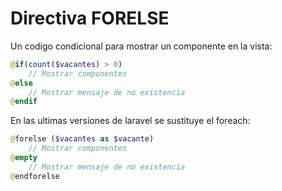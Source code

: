 # Directiva FORELSE

Un codigo condicional para mostrar un componente en la vista:

```php
@if(count($vacantes) > 0)
    // Mostrar componentes
@else
    // Mostrar mensaje de no existencia
@endif
```

En las ultimas versiones de laravel se sustituye el foreach:

```php
@forelse ($vacantes as $vacante)
    // Mostrar componentes
@empty
    // Mostrar mensaje de no existencia
@endforelse
```